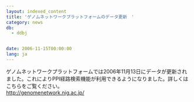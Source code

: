 ```yaml
---
layout: indexed_content
title: 'ゲノムネットワークプラットフォームのデータ更新　'
category: news
db:
  - ddbj


date: 2006-11-15T00:00:00
lang: ja
---
```


ゲノムネットワークプラットフォームでは2006年11月13日にデータが更新されました。これによりPPI経路検索機能が利用できるようになりました。詳しくはこちらをご覧ください。<br><a href="http://genomenetwork.nig.ac.jp/" target="_blank">http://genomenetwork.nig.ac.jp/</a>
